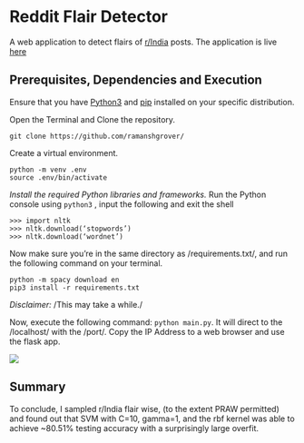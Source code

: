 # Reddit Flair Detector
 A web application to detect flairs of [r/India](https://reddit.com/r/India/) posts. The application is live [here](https://redd-it-flair-detector.herokuapp.com/)

## Prerequisites, Dependencies and Execution
Ensure that you have  [Python3](https://www.python.org/downloads/)  and  [pip](https://pip.pypa.io/en/stable/installing/#installing-with-get-pip-py)  installed on your specific distribution.

Open the Terminal and Clone the repository.
```
git clone https://github.com/ramanshgrover/
```
Create a virtual environment.
```
python -m venv .env
source .env/bin/activate
```
*Install the required Python libraries and frameworks.*
Run the Python console using `python3` , input the following and exit the shell
```
>>> import nltk
>>> nltk.download(‘stopwords’)
>>> nltk.download(‘wordnet’)
```
Now make sure you’re in the same directory as /requirements.txt/, and run the following command on your terminal.
```
python -m spacy download en 
pip3 install -r requirements.txt
``` 
*Disclaimer:* /This may take a while./

Now, execute the following command: `python main.py`. It will direct to the /localhost/ with the /port/. Copy the IP Address to a web browser and use the flask app.

![](Demo.gif)

## Summary
To conclude, I sampled r/India flair wise, (to the extent PRAW permitted) and found out that SVM with C=10, gamma=1, and the rbf kernel was able to achieve ~80.51% testing accuracy with a surprisingly large overfit.


